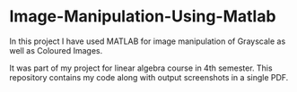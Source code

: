 # Image-Manipulation-Using-Matlab
In this project I have used MATLAB for image manipulation of Grayscale as well as Coloured Images. 

It was part of my project for linear algebra course in 4th semester.
This repository contains my code along  with output screenshots in a single PDF.

